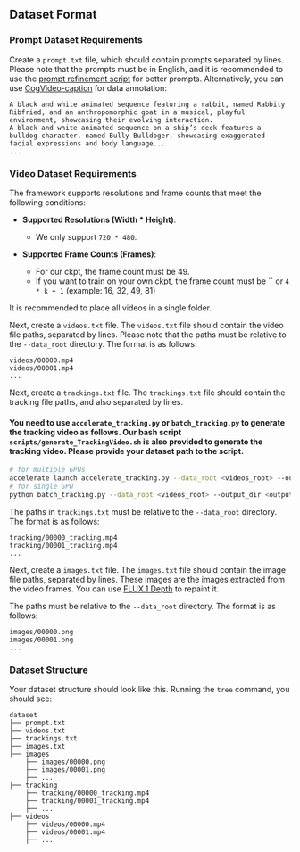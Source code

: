 ## Dataset Format

### Prompt Dataset Requirements

Create a `prompt.txt` file, which should contain prompts separated by lines. Please note that the prompts must be in English, and it is recommended to use the [prompt refinement script](https://github.com/THUDM/CogVideo/blob/main/inference/convert_demo.py) for better prompts. Alternatively, you can use [CogVideo-caption](https://huggingface.co/THUDM/cogvlm2-llama3-caption) for data annotation:

```
A black and white animated sequence featuring a rabbit, named Rabbity Ribfried, and an anthropomorphic goat in a musical, playful environment, showcasing their evolving interaction.
A black and white animated sequence on a ship’s deck features a bulldog character, named Bully Bulldoger, showcasing exaggerated facial expressions and body language...
...
```

### Video Dataset Requirements

The framework supports resolutions and frame counts that meet the following conditions:

- **Supported Resolutions (Width * Height)**:
    - We only support `720 * 480`.

- **Supported Frame Counts (Frames)**:
    - For our ckpt, the frame count must be 49.
    - If you want to train on your own ckpt, the frame count must be `` or `4 * k + 1` (example: 16, 32, 49, 81)

It is recommended to place all videos in a single folder.

Next, create a `videos.txt` file. The `videos.txt` file should contain the video file paths, separated by lines. Please note that the paths must be relative to the `--data_root` directory. The format is as follows:

```
videos/00000.mp4
videos/00001.mp4
...
```

Next, create a `trackings.txt` file. The `trackings.txt` file should contain the tracking file paths, and also separated by lines.


#### You need to use `accelerate_tracking.py` or `batch_tracking.py` to generate the tracking video as follows. Our bash script `scripts/generate_TrackingVideo.sh` is also provided to generate the tracking video. Please provide your dataset path to the script.

```bash
# for multiple GPUs
accelerate launch accelerate_tracking.py --data_root <videos_root> --output_dir <output_dir>
# for single GPU
python batch_tracking.py --data_root <videos_root> --output_dir <output_dir>
```


The paths in `trackings.txt` must be relative to the `--data_root` directory. The format is as follows:

```
tracking/00000_tracking.mp4
tracking/00001_tracking.mp4
...
```

Next, create a `images.txt` file. The `images.txt` file should contain the image file paths, separated by lines. These images are the images extracted from the video frames. You can use [FLUX.1 Depth](https://huggingface.co/spaces/black-forest-labs/FLUX.1-Depth-dev) to repaint it.

The paths must be relative to the `--data_root` directory. The format is as follows:

```
images/00000.png
images/00001.png
...
```


### Dataset Structure

Your dataset structure should look like this. Running the `tree` command, you should see:

```
dataset
├── prompt.txt
├── videos.txt
├── trackings.txt
├── images.txt
├── images
    ├── images/00000.png
    ├── images/00001.png
    ├── ...
├── tracking
    ├── tracking/00000_tracking.mp4
    ├── tracking/00001_tracking.mp4
    ├── ...
├── videos
    ├── videos/00000.mp4
    ├── videos/00001.mp4
    ├── ...
```


